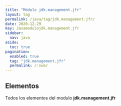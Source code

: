 ```yaml
---
title: "Módulo jdk.management.jfr"
layout: tag
permalink: /java/tag/jdk.management.jfr/
date: 2020-12-29
key: Javamodulojdk.management.jfr
sidebar: 
  nav: java
aside: 
  toc: true
pagination: 
  enabled: true
  tag: "jdk.management.jfr"
  permalink: /:num/
---
```


<h2>Elementos</h2>
Todos los elementos del modulo <strong>jdk.management.jfr</strong>
